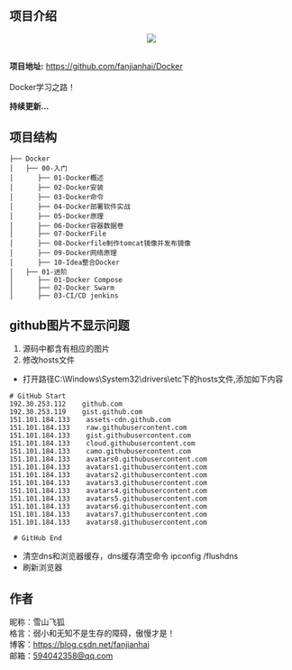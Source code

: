 ## 项目介绍

<div style="text-align: center;">
<img src="https://exp-picture.cdn.bcebos.com/7a3e980e7c75e5f49cfa96b9b1ceaad7736bbca7.jpg"/>
</div>
<br/>

**项目地址:** https://github.com/fanjianhai/Docker
<br/><br/> Docker学习之路！

**持续更新...** 

## 项目结构

```
├── Docker
│   ├── 00-入门
│      ├── 01-Docker概述
│      ├── 02-Docker安装
│      ├── 03-Docker命令
│      ├── 04-Docker部署软件实战
│      ├── 05-Docker原理
│      ├── 06-Docker容器数据卷
│      ├── 07-DockerFile
│      ├── 08-Dockerfile制作tomcat镜像并发布镜像
│      ├── 09-Docker网络原理
│      ├── 10-Idea整合Docker
│   ├── 01-进阶
│      ├── 01-Docker Compose
│      ├── 02-Docker Swarm
│      ├── 03-CI/CD jenkins
```

## github图片不显示问题
1. 源码中都含有相应的图片
2. 修改hosts文件
- 打开路径C:\Windows\System32\drivers\etc下的hosts文件,添加如下内容
```
# GitHub Start 
192.30.253.112    github.com 
192.30.253.119    gist.github.com
151.101.184.133    assets-cdn.github.com
151.101.184.133    raw.githubusercontent.com
151.101.184.133    gist.githubusercontent.com
151.101.184.133    cloud.githubusercontent.com
151.101.184.133    camo.githubusercontent.com
151.101.184.133    avatars0.githubusercontent.com
151.101.184.133    avatars1.githubusercontent.com
151.101.184.133    avatars2.githubusercontent.com
151.101.184.133    avatars3.githubusercontent.com
151.101.184.133    avatars4.githubusercontent.com
151.101.184.133    avatars5.githubusercontent.com
151.101.184.133    avatars6.githubusercontent.com
151.101.184.133    avatars7.githubusercontent.com
151.101.184.133    avatars8.githubusercontent.com
 
 # GitHub End
```
- 清空dns和浏览器缓存，dns缓存清空命令 ipconfig /flushdns
- 刷新浏览器

## 作者
昵称：雪山飞狐<br/>
格言：弱小和无知不是生存的障碍，傲慢才是！<br/>
博客：https://blog.csdn.net/fanjianhai <br/>
邮箱：594042358@qq.com <br/>




